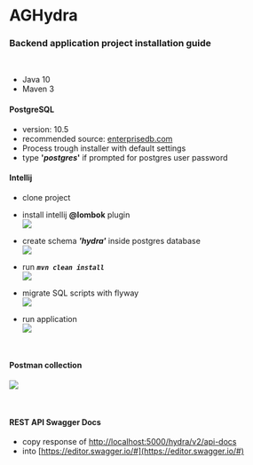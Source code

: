 # AGHydra
### Backend application project installation guide
<br>

* Java 10
* Maven 3

#### PostgreSQL 
 * version: 10.5
 * recommended source: [enterprisedb.com](https://www.enterprisedb.com/downloads/postgres-postgresql-downloads)
 * Process trough installer with default settings
 * type **'_postgres_'** if prompted for postgres user password
 
#### Intellij
 * clone project
 
 
 * install intellij **@lombok** plugin<br>
 ![](https://user-images.githubusercontent.com/23015353/48921646-6f584000-eea1-11e8-8645-6b695aa4f300.png)
 
 
 * create schema _**'hydra'**_ inside postgres database<br>
 ![](https://user-images.githubusercontent.com/23015353/48921762-3cfb1280-eea2-11e8-8ad8-4596adfef8ae.png)
 
 
 * run **_`mvn clean install`_**<br>
 ![](https://user-images.githubusercontent.com/23015353/48921818-aed35c00-eea2-11e8-98bc-382936fae91b.png)
 
 
 * migrate SQL scripts with flyway<br>
 ![](https://user-images.githubusercontent.com/23015353/48921945-8435d300-eea3-11e8-962e-c145082fd7eb.png)
 
 
 * run application<br>
 ![](https://user-images.githubusercontent.com/23015353/48922087-7b91cc80-eea4-11e8-97bb-f215984309c4.png)
 
 
<br>

 #### Postman collection
 ![](https://user-images.githubusercontent.com/23015353/48922407-cb719300-eea6-11e8-98b9-4c9da10a3afa.png)
 
 <br>
 
 #### REST API Swagger Docs
 * copy response of [http://localhost:5000/hydra/v2/api-docs](http://localhost:5000/hydra/v2/api-docs)
 * into [https://editor.swagger.io/#](https://editor.swagger.io/#)
 
 
 